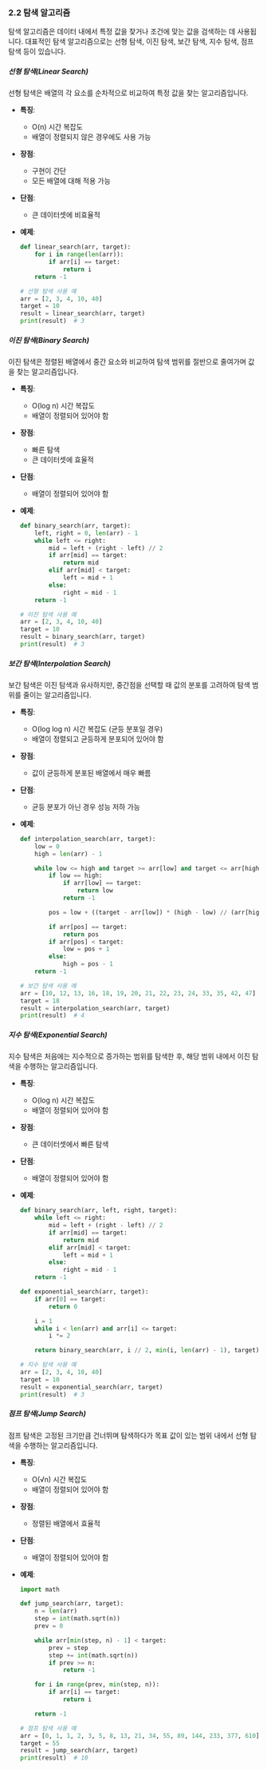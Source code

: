 ### 2.2 탐색 알고리즘

탐색 알고리즘은 데이터 내에서 특정 값을 찾거나 조건에 맞는 값을 검색하는 데 사용됩니다. 대표적인 탐색 알고리즘으로는 선형 탐색, 이진 탐색, 보간 탐색, 지수 탐색, 점프 탐색 등이 있습니다.

##### 선형 탐색(Linear Search)

선형 탐색은 배열의 각 요소를 순차적으로 비교하여 특정 값을 찾는 알고리즘입니다.

- **특징**:
  - O(n) 시간 복잡도
  - 배열이 정렬되지 않은 경우에도 사용 가능

- **장점**:
  - 구현이 간단
  - 모든 배열에 대해 적용 가능

- **단점**:
  - 큰 데이터셋에 비효율적

- **예제**:
  ```python
  def linear_search(arr, target):
      for i in range(len(arr)):
          if arr[i] == target:
              return i
      return -1

  # 선형 탐색 사용 예
  arr = [2, 3, 4, 10, 40]
  target = 10
  result = linear_search(arr, target)
  print(result)  # 3
  ```

##### 이진 탐색(Binary Search)

이진 탐색은 정렬된 배열에서 중간 요소와 비교하여 탐색 범위를 절반으로 줄여가며 값을 찾는 알고리즘입니다.

- **특징**:
  - O(log n) 시간 복잡도
  - 배열이 정렬되어 있어야 함

- **장점**:
  - 빠른 탐색
  - 큰 데이터셋에 효율적

- **단점**:
  - 배열이 정렬되어 있어야 함

- **예제**:
  ```python
  def binary_search(arr, target):
      left, right = 0, len(arr) - 1
      while left <= right:
          mid = left + (right - left) // 2
          if arr[mid] == target:
              return mid
          elif arr[mid] < target:
              left = mid + 1
          else:
              right = mid - 1
      return -1

  # 이진 탐색 사용 예
  arr = [2, 3, 4, 10, 40]
  target = 10
  result = binary_search(arr, target)
  print(result)  # 3
  ```

##### 보간 탐색(Interpolation Search)

보간 탐색은 이진 탐색과 유사하지만, 중간점을 선택할 때 값의 분포를 고려하여 탐색 범위를 줄이는 알고리즘입니다.

- **특징**:
  - O(log log n) 시간 복잡도 (균등 분포일 경우)
  - 배열이 정렬되고 균등하게 분포되어 있어야 함

- **장점**:
  - 값이 균등하게 분포된 배열에서 매우 빠름

- **단점**:
  - 균등 분포가 아닌 경우 성능 저하 가능

- **예제**:
  ```python
  def interpolation_search(arr, target):
      low = 0
      high = len(arr) - 1

      while low <= high and target >= arr[low] and target <= arr[high]:
          if low == high:
              if arr[low] == target:
                  return low
              return -1

          pos = low + ((target - arr[low]) * (high - low) // (arr[high] - arr[low]))

          if arr[pos] == target:
              return pos
          if arr[pos] < target:
              low = pos + 1
          else:
              high = pos - 1
      return -1

  # 보간 탐색 사용 예
  arr = [10, 12, 13, 16, 18, 19, 20, 21, 22, 23, 24, 33, 35, 42, 47]
  target = 18
  result = interpolation_search(arr, target)
  print(result)  # 4
  ```

##### 지수 탐색(Exponential Search)

지수 탐색은 처음에는 지수적으로 증가하는 범위를 탐색한 후, 해당 범위 내에서 이진 탐색을 수행하는 알고리즘입니다.

- **특징**:
  - O(log n) 시간 복잡도
  - 배열이 정렬되어 있어야 함

- **장점**:
  - 큰 데이터셋에서 빠른 탐색

- **단점**:
  - 배열이 정렬되어 있어야 함

- **예제**:
  ```python
  def binary_search(arr, left, right, target):
      while left <= right:
          mid = left + (right - left) // 2
          if arr[mid] == target:
              return mid
          elif arr[mid] < target:
              left = mid + 1
          else:
              right = mid - 1
      return -1

  def exponential_search(arr, target):
      if arr[0] == target:
          return 0

      i = 1
      while i < len(arr) and arr[i] <= target:
          i *= 2

      return binary_search(arr, i // 2, min(i, len(arr) - 1), target)

  # 지수 탐색 사용 예
  arr = [2, 3, 4, 10, 40]
  target = 10
  result = exponential_search(arr, target)
  print(result)  # 3
  ```

##### 점프 탐색(Jump Search)

점프 탐색은 고정된 크기만큼 건너뛰며 탐색하다가 목표 값이 있는 범위 내에서 선형 탐색을 수행하는 알고리즘입니다.

- **특징**:
  - O(√n) 시간 복잡도
  - 배열이 정렬되어 있어야 함

- **장점**:
  - 정렬된 배열에서 효율적

- **단점**:
  - 배열이 정렬되어 있어야 함

- **예제**:
  ```python
  import math

  def jump_search(arr, target):
      n = len(arr)
      step = int(math.sqrt(n))
      prev = 0

      while arr[min(step, n) - 1] < target:
          prev = step
          step += int(math.sqrt(n))
          if prev >= n:
              return -1

      for i in range(prev, min(step, n)):
          if arr[i] == target:
              return i

      return -1

  # 점프 탐색 사용 예
  arr = [0, 1, 1, 2, 3, 5, 8, 13, 21, 34, 55, 89, 144, 233, 377, 610]
  target = 55
  result = jump_search(arr, target)
  print(result)  # 10
  ```
